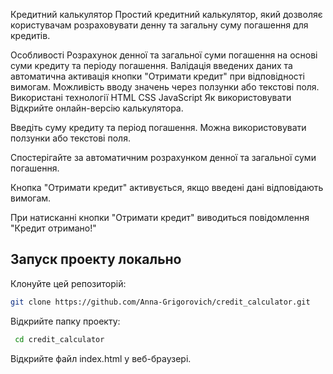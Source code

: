 Кредитний калькулятор Простий кредитний калькулятор, який дозволяє користувачам
розраховувати денну та загальну суму погашення для кредитів.

Особливості Розрахунок денної та загальної суми погашення на основі суми кредиту
та періоду погашення. Валідація введених даних та автоматична активація кнопки
"Отримати кредит" при відповідності вимогам. Можливість вводу значень через
ползунки або текстові поля. Використані технології HTML CSS JavaScript Як
використовувати Відкрийте онлайн-версію калькулятора.

Введіть суму кредиту та період погашення. Можна використовувати ползунки або
текстові поля.

Спостерігайте за автоматичним розрахунком денної та загальної суми погашення.

Кнопка "Отримати кредит" активується, якщо введені дані відповідають вимогам.

При натисканні кнопки "Отримати кредит" виводиться повідомлення "Кредит
отримано!"

## Запуск проекту локально

Клонуйте цей репозиторій:

```bash
git clone https://github.com/Anna-Grigorovich/credit_calculator.git
```

Відкрийте папку проекту:

```bash
 cd credit_calculator
```

Відкрийте файл index.html у веб-браузері.
